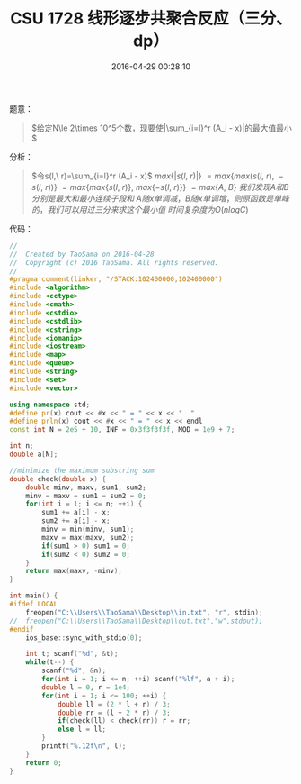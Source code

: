 ﻿---
title: CSU 1728 线形逐步共聚合反应（三分、dp）
categories:
  - 暴力
  - 搜索
  - 二/三分搜索
  - 
tags:
  - 三分搜索
  - 
date: 2016-04-29 00:28:10
toc: 
---
题意：
>$给定N\le 2\times 10^5个数，现要使|\sum_{i=l}^r (A_i - x)|的最大值最小$
<!-- more -->

分析：
>$令s(l,\ r)=\sum_{i=l}^r (A_i - x)$
$max\{|s(l,\ r)|\}$
$=max\{max\left(s(l,\ r),\ -s(l,\ r)\right)\}$
$=max\{max\{s(l,\ r)\},\ max\{-s(l,\ r)\}\}$
$=max\{A,\ B\}$
$我们发现A和B分别是最大和最小连续子段和$
$A随x单调减，B随x单调增，则原函数是单峰的，我们可以用过三分来求这个最小值$
$时间复杂度为O(nlogC)$

代码：
```cpp
//
//  Created by TaoSama on 2016-04-28
//  Copyright (c) 2016 TaoSama. All rights reserved.
//
#pragma comment(linker, "/STACK:102400000,102400000")
#include <algorithm>
#include <cctype>
#include <cmath>
#include <cstdio>
#include <cstdlib>
#include <cstring>
#include <iomanip>
#include <iostream>
#include <map>
#include <queue>
#include <string>
#include <set>
#include <vector>

using namespace std;
#define pr(x) cout << #x << " = " << x << "  "
#define prln(x) cout << #x << " = " << x << endl
const int N = 2e5 + 10, INF = 0x3f3f3f3f, MOD = 1e9 + 7;

int n;
double a[N];

//minimize the maximum substring sum
double check(double x) {
    double minv, maxv, sum1, sum2;
    minv = maxv = sum1 = sum2 = 0;
    for(int i = 1; i <= n; ++i) {
        sum1 += a[i] - x;
        sum2 += a[i] - x;
        minv = min(minv, sum1);
        maxv = max(maxv, sum2);
        if(sum1 > 0) sum1 = 0;
        if(sum2 < 0) sum2 = 0;
    }
    return max(maxv, -minv);
}

int main() {
#ifdef LOCAL
    freopen("C:\\Users\\TaoSama\\Desktop\\in.txt", "r", stdin);
//  freopen("C:\\Users\\TaoSama\\Desktop\\out.txt","w",stdout);
#endif
    ios_base::sync_with_stdio(0);

    int t; scanf("%d", &t);
    while(t--) {
        scanf("%d", &n);
        for(int i = 1; i <= n; ++i) scanf("%lf", a + i);
        double l = 0, r = 1e4;
        for(int i = 1; i <= 100; ++i) {
            double ll = (2 * l + r) / 3;
            double rr = (l + 2 * r) / 3;
            if(check(ll) < check(rr)) r = rr;
            else l = ll;
        }
        printf("%.12f\n", l);
    }
    return 0;
}
```